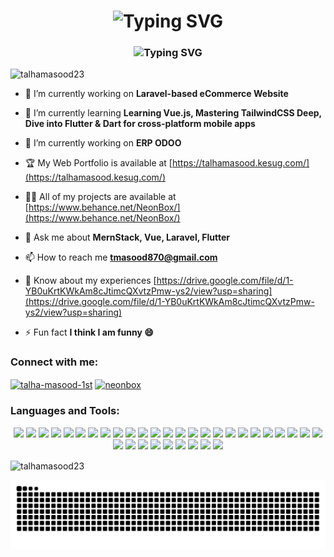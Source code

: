 <h1 align="center">
  <img src="https://readme-typing-svg.herokuapp.com?font=Fira+Code&size=30&pause=1000&color=00C9FF&center=true&vCenter=true&width=600&lines=Hi+👋,+I'm+M.+Talha+Masood" alt="Typing SVG" />
</h1>

<h3 align="center">
  <img src="https://readme-typing-svg.herokuapp.com?font=Fira+Code&size=22&pause=1000&color=FF6F91&center=true&vCenter=true&width=600&lines=A+Passionate+Software+Engineer+from+Pakistan" alt="Typing SVG" />
</h3>


<p align="left"> <img src="https://komarev.com/ghpvc/?username=talhamasood23&label=Profile%20views&color=0e75b6&style=flat" alt="talhamasood23" /> </p>



- 🔭 I’m currently working on **Laravel-based eCommerce Website**

- 🌱 I’m currently learning **Learning Vue.js, Mastering TailwindCSS Deep, Dive into Flutter & Dart for cross-platform mobile apps**

- 🔭 I’m currently working on **ERP ODOO**

- 🏆 My Web Portfolio is available at [https://talhamasood.kesug.com/](https://talhamasood.kesug.com/)

- 👨‍💻 All of my projects are available at [https://www.behance.net/NeonBox/](https://www.behance.net/NeonBox/)

- 💬 Ask me about **MernStack, Vue, Laravel, Flutter**

- 📫 How to reach me **tmasood870@gmail.com**

- 📄 Know about my experiences [https://drive.google.com/file/d/1-YB0uKrtKWkAm8cJtimcQXvtzPmw-ys2/view?usp=sharing](https://drive.google.com/file/d/1-YB0uKrtKWkAm8cJtimcQXvtzPmw-ys2/view?usp=sharing)

- ⚡ Fun fact **I think I am funny 😄**

<h3 align="left">Connect with me:</h3>
<p align="left">
<a href="https://linkedin.com/in/talha-masood-1st" target="blank"><img align="center" src="https://raw.githubusercontent.com/rahuldkjain/github-profile-readme-generator/master/src/images/icons/Social/linked-in-alt.svg" alt="talha-masood-1st" height="30" width="40" /></a>
<a href="https://www.behance.net/neonbox" target="blank"><img align="center" src="https://raw.githubusercontent.com/rahuldkjain/github-profile-readme-generator/master/src/images/icons/Social/behance.svg" alt="neonbox" height="30" width="40" /></a>
</p>

<h3 align="left">Languages and Tools:</h3>
<div align="center">
  <!-- Android -->
  <img src="https://img.shields.io/badge/Android-3DDC84?style=for-the-badge&logo=android&logoColor=white" />
  <!-- AWS -->
  <img src="https://img.shields.io/badge/AWS-FF9900?style=for-the-badge&logo=amazonaws&logoColor=white" />
  <!-- Azure -->
  <img src="https://img.shields.io/badge/Azure-0089D6?style=for-the-badge&logo=microsoftazure&logoColor=white" />
  <!-- Babel -->
  <img src="https://img.shields.io/badge/Babel-F9DC3E?style=for-the-badge&logo=babel&logoColor=black" />
  <!-- Bootstrap -->
  <img src="https://img.shields.io/badge/Bootstrap-7952B3?style=for-the-badge&logo=bootstrap&logoColor=white" />
  <!-- Bulma -->
  <img src="https://img.shields.io/badge/Bulma-00D1B2?style=for-the-badge&logo=bulma&logoColor=white" />
  <!-- C++ -->
  <img src="https://img.shields.io/badge/C++-00599C?style=for-the-badge&logo=cplusplus&logoColor=white" />
  <!-- CSS3 -->
  <img src="https://img.shields.io/badge/CSS3-1572B6?style=for-the-badge&logo=css3&logoColor=white" />
  <!-- Dart -->
  <img src="https://img.shields.io/badge/Dart-0175C2?style=for-the-badge&logo=dart&logoColor=white" />
  <!-- Docker -->
  <img src="https://img.shields.io/badge/Docker-2496ED?style=for-the-badge&logo=docker&logoColor=white" />
  <!-- Express -->
  <img src="https://img.shields.io/badge/Express-000000?style=for-the-badge&logo=express&logoColor=white" />
  <!-- Figma -->
  <img src="https://img.shields.io/badge/Figma-F24E1E?style=for-the-badge&logo=figma&logoColor=white" />
  <!-- Flutter -->
  <img src="https://img.shields.io/badge/Flutter-02569B?style=for-the-badge&logo=flutter&logoColor=white" />
  <!-- Git -->
  <img src="https://img.shields.io/badge/Git-F05032?style=for-the-badge&logo=git&logoColor=white" />
  <!-- HTML5 -->
  <img src="https://img.shields.io/badge/HTML5-E34F26?style=for-the-badge&logo=html5&logoColor=white" />
  <!-- Illustrator -->
  <img src="https://img.shields.io/badge/Illustrator-FF9A00?style=for-the-badge&logo=adobeillustrator&logoColor=white" />
  <!-- Java -->
  <img src="https://img.shields.io/badge/Java-007396?style=for-the-badge&logo=java&logoColor=white" />
  <!-- JavaScript -->
  <img src="https://img.shields.io/badge/JavaScript-F7DF1E?style=for-the-badge&logo=javascript&logoColor=black" />
  <!-- Jenkins -->
  <img src="https://img.shields.io/badge/Jenkins-D24939?style=for-the-badge&logo=jenkins&logoColor=white" />
  <!-- Laravel -->
  <img src="https://img.shields.io/badge/Laravel-FF2D20?style=for-the-badge&logo=laravel&logoColor=white" />
  <!-- React -->
  <img src="https://img.shields.io/badge/React-20232A?style=for-the-badge&logo=react&logoColor=61DAFB" />
  <!-- Linux -->
  <img src="https://img.shields.io/badge/Linux-FCC624?style=for-the-badge&logo=linux&logoColor=black" />
  <!-- MongoDB -->
  <img src="https://img.shields.io/badge/MongoDB-47A248?style=for-the-badge&logo=mongodb&logoColor=white" />
  <!-- MySQL -->
  <img src="https://img.shields.io/badge/MySQL-4479A1?style=for-the-badge&logo=mysql&logoColor=white" />
  <!-- NodeJS -->
  <img src="https://img.shields.io/badge/Node.js-339933?style=for-the-badge&logo=nodedotjs&logoColor=white" />
  <!-- Photoshop -->
  <img src="https://img.shields.io/badge/Photoshop-31A8FF?style=for-the-badge&logo=adobephotoshop&logoColor=white" />
  <!-- PHP -->
  <img src="https://img.shields.io/badge/PHP-777BB4?style=for-the-badge&logo=php&logoColor=white" />
  <!-- Postman -->
  <img src="https://img.shields.io/badge/Postman-FF6C37?style=for-the-badge&logo=postman&logoColor=white" />
  <!-- Redux -->
  <img src="https://img.shields.io/badge/Redux-764ABC?style=for-the-badge&logo=redux&logoColor=white" />
  <!-- Sass -->
  <img src="https://img.shields.io/badge/Sass-CC6699?style=for-the-badge&logo=sass&logoColor=white" />
  <!-- TailwindCSS -->
  <img src="https://img.shields.io/badge/Tailwind_CSS-38B2AC?style=for-the-badge&logo=tailwindcss&logoColor=white" />
  <!-- VueJS -->
  <img src="https://img.shields.io/badge/Vue.js-4FC08D?style=for-the-badge&logo=vue.js&logoColor=white" />
  <!-- Webpack -->
  <img src="https://img.shields.io/badge/Webpack-8DD6F9?style=for-the-badge&logo=webpack&logoColor=black" />
  <!-- Odoo -->
  <img src="https://img.shields.io/badge/Odoo-714B67?style=for-the-badge&logo=odoo&logoColor=white" />
</div>


<p><img align="center" src="https://github-readme-streak-stats.herokuapp.com/?user=talhamasood23&" alt="talhamasood23" /></p>

<div align="center">
  <picture>
    <source media="(prefers-color-scheme: dark)" srcset="https://raw.githubusercontent.com/dot-agi/dot-agi/output/github-contribution-grid-snake-dark.svg" />
    <source media="(prefers-color-scheme: light)" srcset="https://raw.githubusercontent.com/dot-agi/dot-agi/output/github-contribution-grid-snake.svg" />
    <img alt="github-snake" src="https://raw.githubusercontent.com/dot-agi/dot-agi/output/github-contribution-grid-snake.svg" />
  </picture>
</div>

